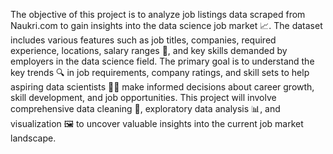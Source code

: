 The objective of this project is to analyze job listings data scraped from Naukri.com to gain insights into the data science job market 📈. The dataset includes various features such as job titles, companies, required experience, locations, salary ranges 💼, and key skills demanded by employers in the data science field. The primary goal is to understand the key trends 🔍 in job requirements, company ratings, and skill sets to help aspiring data scientists 🧑‍💻 make informed decisions about career growth, skill development, and job opportunities. This project will involve comprehensive data cleaning 🧹, exploratory data analysis 📊, and visualization 🖼️ to uncover valuable insights into the current job market landscape.
